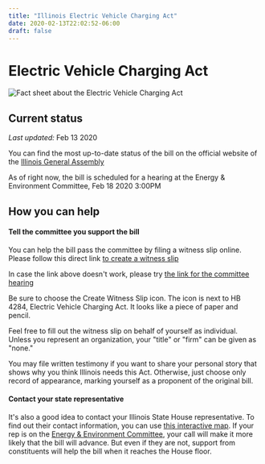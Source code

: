 ```yaml
---
title: "Illinois Electric Vehicle Charging Act"
date: 2020-02-13T22:02:52-06:00
draft: false
---
```


# Electric Vehicle Charging Act

![Fact sheet about the Electric Vehicle Charging Act][hb_4824_fact_sheet]

## Current status

*Last updated:* Feb 13 2020

You can find the most up-to-date status of the bill on the official website of 
the [Illinois General Assembly](http://www.ilga.gov/legislation/BillStatus.asp?DocNum=4284&GAID=15&DocTypeID=HB&LegID=123342&SessionID=108&SpecSess=&Session=&GA=101)

As of right now, the bill is scheduled for a hearing at the Energy & Environment Committee, Feb 18 2020 3:00PM 

## How you can help

#### Tell the committee you support the bill

You can help the bill pass the committee by filing a witness slip online. 
Please follow this direct link 
[to create a witness slip](http://my.ilga.gov/WitnessSlip/Create/123342?committeeHearingId=17554&LegislationId=123342&LegislationDocumentId=156438)

In case the link above doesn't work, please try [the link for the committee hearing](http://my.ilga.gov/Hearing/HearingDetail/17554)


Be sure to choose the Create Witness Slip icon. The icon is next to HB 4284, Electric Vehicle Charging Act. It looks like a piece of paper and pencil.

Feel free to fill out the witness slip on behalf of yourself as individual. 
Unless you represent an organization, your "title" or "firm" can be given as "none." 

You may file written testimony if you want to share your personal story that shows why you think Illinois needs this Act. 
Otherwise, just choose only record of appearance, marking yourself as a proponent of the original bill.

#### Contact your state representative

It's also a good idea to contact your Illinois State House representative. To find out their contact information, 
you can use [this interactive map](https://www.illinoispolicy.org/maps/illinois-house/). 
If your rep is on the [Energy & Environment Committee](http://www.ilga.gov/house/committees/members.asp?committeeID=2355), your call
will make it more likely that the bill will advance. But even if they are not, support from constituents will help the bill 
when it reaches the House floor.

[hb_4824_fact_sheet]: /images/info/support_hb_4284.png
